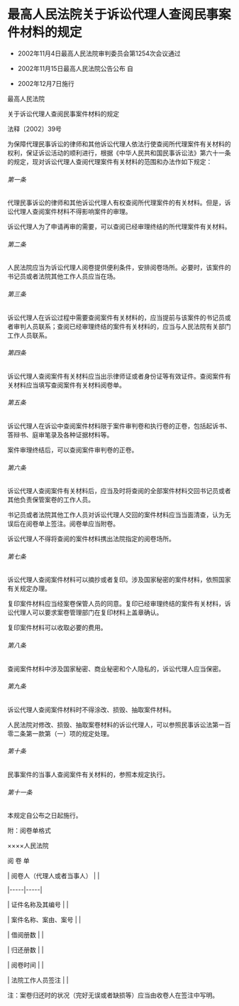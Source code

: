 # 最高人民法院关于诉讼代理人查阅民事案件材料的规定

- 2002年11月4日最高人民法院审判委员会第1254次会议通过

- 2002年11月15日最高人民法院公告公布 自

- 2002年12月7日施行

<!-- INFO END -->

最高人民法院

关于诉讼代理人查阅民事案件材料的规定

法释〔2002〕39号

为保障代理民事诉讼的律师和其他诉讼代理人依法行使查阅所代理案件有关材料的权利，保证诉讼活动的顺利进行，根据《中华人民共和国民事诉讼法》第六十一条的规定，现对诉讼代理人查阅代理案件有关材料的范围和办法作如下规定：

###### 第一条

代理民事诉讼的律师和其他诉讼代理人有权查阅所代理案件的有关材料。但是，诉讼代理人查阅案件材料不得影响案件的审理。

诉讼代理人为了申请再审的需要，可以查阅已经审理终结的所代理案件有关材料。

###### 第二条

人民法院应当为诉讼代理人阅卷提供便利条件，安排阅卷场所。必要时，该案件的书记员或者法院其他工作人员应当在场。

###### 第三条

诉讼代理人在诉讼过程中需要查阅案件有关材料的，应当提前与该案件的书记员或者审判人员联系；查阅已经审理终结的案件有关材料的，应当与人民法院有关部门工作人员联系。

###### 第四条

诉讼代理人查阅案件有关材料应当出示律师证或者身份证等有效证件。查阅案件有关材料应当填写查阅案件有关材料阅卷单。

###### 第五条

诉讼代理人在诉讼中查阅案件材料限于案件审判卷和执行卷的正卷，包括起诉书、答辩书、庭审笔录及各种证据材料等。

案件审理终结后，可以查阅案件审判卷的正卷。

###### 第六条

诉讼代理人查阅案件有关材料后，应当及时将查阅的全部案件材料交回书记员或者其他负责保管案卷的工作人员。

书记员或者法院其他工作人员对诉讼代理人交回的案件材料应当当面清查，认为无误后在阅卷单上签注。阅卷单应当附卷。

诉讼代理人不得将查阅的案件材料携出法院指定的阅卷场所。

###### 第七条

诉讼代理人查阅案件材料可以摘抄或者复印。涉及国家秘密的案件材料，依照国家有关规定办理。

复印案件材料应当经案卷保管人员的同意。复印已经审理终结的案件有关材料，诉讼代理人可以要求案卷管理部门在复印材料上盖章确认。

复印案件材料可以收取必要的费用。

###### 第八条

查阅案件材料中涉及国家秘密、商业秘密和个人隐私的，诉讼代理人应当保密。

###### 第九条

诉讼代理人查阅案件材料时不得涂改、损毁、抽取案件材料。

人民法院对修改、损毁、抽取案卷材料的诉讼代理人，可以参照民事诉讼法第一百零二条第一款第（一）项的规定处理。

###### 第十条

民事案件的当事人查阅案件有关材料的，参照本规定执行。

###### 第十一条

本规定自公布之日起施行。

附：阅卷单格式

××××人民法院

阅 卷 单

<!-- TABLE -->

| 阅卷人（代理人或者当事人） | |

|-----|-----|

| 证件名称及其编号 | |

| 案件名称、案由、案号 | |

| 借阅册数 | |

| 归还册数 | |

| 阅卷时间 | |

| 法院工作人员签注 | |

<!-- TABLE END -->

注：案卷归还时的状况（完好无误或者缺损等）应当由收卷人在签注中写明。
